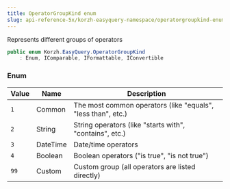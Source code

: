 ```yaml
---
title: OperatorGroupKind enum
slug: api-reference-5x/korzh-easyquery-namespace/operatorgroupkind-enum
---
```



Represents different groups of operators
```csharp
public enum Korzh.EasyQuery.OperatorGroupKind
    : Enum, IComparable, IFormattable, IConvertible

```

### Enum

| Value | Name | Description | 
| --- | --- | --- | 
| `1` | Common | The most common operators (like "equals", "less than", etc.) | 
| `2` | String | String operators (like "starts with", "contains", etc.) | 
| `3` | DateTime | Date/time operators | 
| `4` | Boolean | Boolean operators ("is true", "is not true") | 
| `99` | Custom | Custom group (all operators are listed directly) |